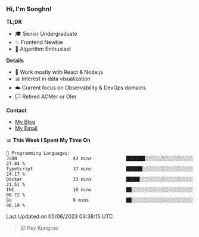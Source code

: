 ### Hi, I'm Songhn!

**TL;DR**

- 🎓 Senior Undergraduate
- ✨ Frontend Newbie
- 🎈 Algorithm Enthusiast

**Details**

- 🎯 Work mostly with React & Node.js
- 📊 Interest in data visualization
- ☁️ Current focus on Observability & DevOps domains
- 🏳️ Retired ACMer or OIer

**Contact**
- [My Blog](https://blog.songhn.com)
- [My Email](mailto:songhn233@gmail.com)

<!--START_SECTION:waka-->
📊 **This Week I Spent My Time On** 

```text
💬 Programming Languages: 
JSON                     43 mins             ███████░░░░░░░░░░░░░░░░░░   27.84 % 
TypeScript               37 mins             ██████░░░░░░░░░░░░░░░░░░░   24.17 % 
Docker                   33 mins             █████░░░░░░░░░░░░░░░░░░░░   21.51 % 
INI                      10 mins             ██░░░░░░░░░░░░░░░░░░░░░░░   06.72 % 
Go                       9 mins              ██░░░░░░░░░░░░░░░░░░░░░░░   06.10 % 
```


 Last Updated on 05/06/2023 03:38:15 UTC
<!--END_SECTION:waka-->

> El Psy Kongroo
